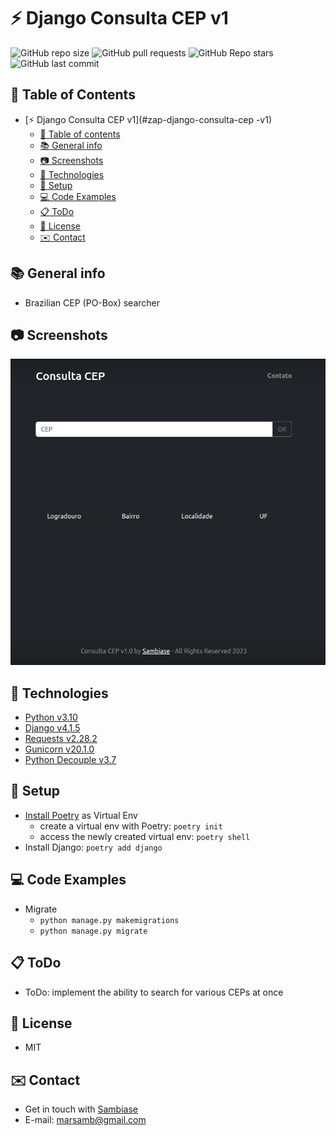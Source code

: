 # :zap: Django Consulta CEP v1


![GitHub repo size](https://img.shields.io/github/repo-size/sambiase/django_consulta_cep?style=plastic)
![GitHub pull requests](https://img.shields.io/github/issues-pr/sambiase/django_consulta_cep?style=plastic)
![GitHub Repo stars](https://img.shields.io/github/stars/sambiase/django_consulta_cep?style=plastic)
![GitHub last commit](https://img.shields.io/github/last-commit/sambiase/django_consulta_cep?style=plastic)  



## :page_facing_up: Table of Contents   

* [:zap: Django Consulta CEP v1](#zap-django-consulta-cep -v1)
  * [:page_facing_up: Table of contents](#page_facing_up-table-of-contents)
  * [:books: General info](#books-general-info)
  * [:camera: Screenshots](#camera-screenshots)
  * [:signal_strength: Technologies](#signal_strength-technologies)
  * [:floppy_disk: Setup](#floppy_disk-setup)
  * [:computer: Code Examples](#computer-code-examples)
  * [:clipboard: ToDo](#clipboard-todo)
  * [:file_folder: License](#file_folder-license)
  * [:envelope: Contact](#envelope-contact)

## :books: General info

* Brazilian CEP (PO-Box) searcher 


## :camera: Screenshots

![screen print](./static/images/app_screenshot.png "Consulta CEP")


## :signal_strength: Technologies

* [Python v3.10](https://www.python.org/)
* [Django v4.1.5](https://www.djangoproject.com/)
* [Requests v2.28.2](https://pypi.org/project/requests/)
* [Gunicorn v20.1.0](https://gunicorn.org/)
* [Python Decouple v3.7](https://pypi.org/project/python-decouple/)



## :floppy_disk: Setup

* [Install Poetry](https://python-poetry.org/docs/#installation) as Virtual Env
  * create a virtual env with Poetry: `poetry init`
  * access the newly created virtual env: `poetry shell`
* Install Django: `poetry add django`

 

## :computer: Code Examples

* Migrate 
  * `python manage.py makemigrations`
  * `python manage.py migrate`


## :clipboard: ToDo

* ToDo: implement the ability to search for various CEPs at once


## :file_folder: License

* MIT

## :envelope: Contact

* Get in touch with [Sambiase](https://github.com/sambiase)
* E-mail: [marsamb@gmail.com](mailto:marsamb@gmail.com)